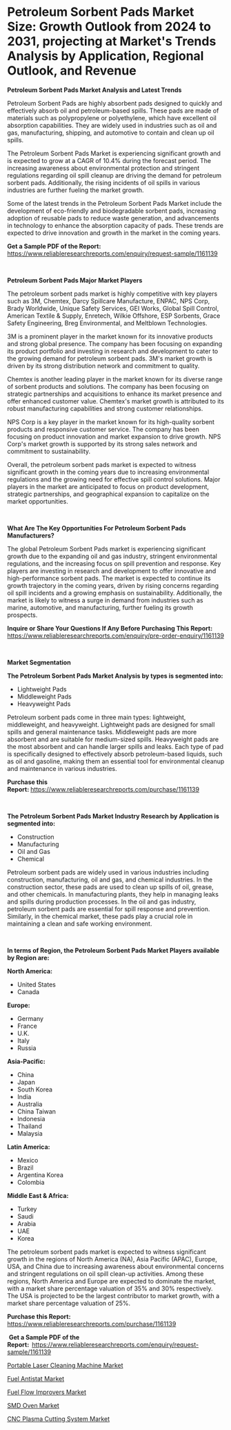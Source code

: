 <p><h1>Petroleum Sorbent Pads Market Size: Growth Outlook from 2024 to 2031, projecting at Market's Trends Analysis by Application, Regional Outlook, and Revenue</h1></p><p><strong>Petroleum Sorbent Pads Market Analysis and Latest Trends</strong></p>
<p><p>Petroleum Sorbent Pads are highly absorbent pads designed to quickly and effectively absorb oil and petroleum-based spills. These pads are made of materials such as polypropylene or polyethylene, which have excellent oil absorption capabilities. They are widely used in industries such as oil and gas, manufacturing, shipping, and automotive to contain and clean up oil spills.</p><p>The Petroleum Sorbent Pads Market is experiencing significant growth and is expected to grow at a CAGR of 10.4% during the forecast period. The increasing awareness about environmental protection and stringent regulations regarding oil spill cleanup are driving the demand for petroleum sorbent pads. Additionally, the rising incidents of oil spills in various industries are further fueling the market growth.</p><p>Some of the latest trends in the Petroleum Sorbent Pads Market include the development of eco-friendly and biodegradable sorbent pads, increasing adoption of reusable pads to reduce waste generation, and advancements in technology to enhance the absorption capacity of pads. These trends are expected to drive innovation and growth in the market in the coming years.</p></p>
<p><strong>Get a Sample PDF of the Report:&nbsp;</strong> <a href="https://www.reliableresearchreports.com/enquiry/request-sample/1161139">https://www.reliableresearchreports.com/enquiry/request-sample/1161139</a></p>
<p>&nbsp;</p>
<p><strong>Petroleum Sorbent Pads Major Market Players</strong></p>
<p><p>The petroleum sorbent pads market is highly competitive with key players such as 3M, Chemtex, Darcy Spillcare Manufacture, ENPAC, NPS Corp, Brady Worldwide, Unique Safety Services, GEI Works, Global Spill Control, American Textile & Supply, Enretech, Wilkie Offshore, ESP Sorbents, Grace Safety Engineering, Breg Environmental, and Meltblown Technologies.</p><p>3M is a prominent player in the market known for its innovative products and strong global presence. The company has been focusing on expanding its product portfolio and investing in research and development to cater to the growing demand for petroleum sorbent pads. 3M's market growth is driven by its strong distribution network and commitment to quality.</p><p>Chemtex is another leading player in the market known for its diverse range of sorbent products and solutions. The company has been focusing on strategic partnerships and acquisitions to enhance its market presence and offer enhanced customer value. Chemtex's market growth is attributed to its robust manufacturing capabilities and strong customer relationships.</p><p>NPS Corp is a key player in the market known for its high-quality sorbent products and responsive customer service. The company has been focusing on product innovation and market expansion to drive growth. NPS Corp's market growth is supported by its strong sales network and commitment to sustainability.</p><p>Overall, the petroleum sorbent pads market is expected to witness significant growth in the coming years due to increasing environmental regulations and the growing need for effective spill control solutions. Major players in the market are anticipated to focus on product development, strategic partnerships, and geographical expansion to capitalize on the market opportunities.</p></p>
<p>&nbsp;</p>
<p><strong>What Are The Key Opportunities For Petroleum Sorbent Pads Manufacturers?</strong></p>
<p><p>The global Petroleum Sorbent Pads market is experiencing significant growth due to the expanding oil and gas industry, stringent environmental regulations, and the increasing focus on spill prevention and response. Key players are investing in research and development to offer innovative and high-performance sorbent pads. The market is expected to continue its growth trajectory in the coming years, driven by rising concerns regarding oil spill incidents and a growing emphasis on sustainability. Additionally, the market is likely to witness a surge in demand from industries such as marine, automotive, and manufacturing, further fueling its growth prospects.</p></p>
<p><strong>Inquire or Share Your Questions If Any Before Purchasing This Report:</strong> <a href="https://www.reliableresearchreports.com/enquiry/pre-order-enquiry/1161139">https://www.reliableresearchreports.com/enquiry/pre-order-enquiry/1161139</a></p>
<p>&nbsp;</p>
<p><strong>Market Segmentation</strong></p>
<p><strong>The Petroleum Sorbent Pads Market Analysis by types is segmented into:</strong></p>
<p><ul><li>Lightweight Pads</li><li>Middleweight Pads</li><li>Heavyweight Pads</li></ul></p>
<p><p>Petroleum sorbent pads come in three main types: lightweight, middleweight, and heavyweight. Lightweight pads are designed for small spills and general maintenance tasks. Middleweight pads are more absorbent and are suitable for medium-sized spills. Heavyweight pads are the most absorbent and can handle larger spills and leaks. Each type of pad is specifically designed to effectively absorb petroleum-based liquids, such as oil and gasoline, making them an essential tool for environmental cleanup and maintenance in various industries.</p></p>
<p><strong>Purchase this Report:&nbsp;</strong><a href="https://www.reliableresearchreports.com/purchase/1161139">https://www.reliableresearchreports.com/purchase/1161139</a></p>
<p>&nbsp;</p>
<p><strong>The Petroleum Sorbent Pads Market Industry Research by Application is segmented into:</strong></p>
<p><ul><li>Construction</li><li>Manufacturing</li><li>Oil and Gas</li><li>Chemical</li></ul></p>
<p><p>Petroleum sorbent pads are widely used in various industries including construction, manufacturing, oil and gas, and chemical industries. In the construction sector, these pads are used to clean up spills of oil, grease, and other chemicals. In manufacturing plants, they help in managing leaks and spills during production processes. In the oil and gas industry, petroleum sorbent pads are essential for spill response and prevention. Similarly, in the chemical market, these pads play a crucial role in maintaining a clean and safe working environment.</p></p>
<p>&nbsp;</p>
<p><strong>In terms of Region, the Petroleum Sorbent Pads Market Players available by Region are:</strong></p>
<p>
    <p> <strong> North America: </strong>
        <ul>
            <li>United States</li>
            <li>Canada</li>
        </ul>
        </p> 
    <p> <strong> Europe: </strong>
        <ul>
            <li>Germany</li>
            <li>France</li>
            <li>U.K.</li>
            <li>Italy</li>
            <li>Russia</li>
        </ul>
        </p> 
    <p> <strong> Asia-Pacific: </strong>
        <ul>
            <li>China</li>
            <li>Japan</li>
            <li>South Korea</li>
            <li>India</li>
            <li>Australia</li>
            <li>China Taiwan</li>
            <li>Indonesia</li>
            <li>Thailand</li>
            <li>Malaysia</li>
        </ul>
        </p> 
    <p> <strong> Latin America: </strong>
        <ul>
            <li>Mexico</li>
            <li>Brazil</li>
            <li>Argentina Korea</li>
            <li>Colombia</li>
        </ul>
        </p> 
    <p> <strong> Middle East & Africa: </strong>
        <ul>
            <li>Turkey</li>
            <li>Saudi</li>
            <li>Arabia</li>
            <li>UAE</li>
            <li>Korea</li>
        </ul>
    </p>
    </p>
<p><p>The petroleum sorbent pads market is expected to witness significant growth in the regions of North America (NA), Asia Pacific (APAC), Europe, USA, and China due to increasing awareness about environmental concerns and stringent regulations on oil spill clean-up activities. Among these regions, North America and Europe are expected to dominate the market, with a market share percentage valuation of 35% and 30% respectively. The USA is projected to be the largest contributor to market growth, with a market share percentage valuation of 25%.</p></p>
<p><strong>Purchase this Report: </strong><a href="https://www.reliableresearchreports.com/purchase/1161139">https://www.reliableresearchreports.com/purchase/1161139</a></p>
<p>&nbsp;<strong>Get a Sample PDF of the Report:&nbsp;&nbsp;</strong><a href="https://www.reliableresearchreports.com/enquiry/request-sample/1161139">https://www.reliableresearchreports.com/enquiry/request-sample/1161139</a></p>
<p><strong></strong></p>
<p><p><a href="https://medium.com/p/0c2a6de1aa62/edit">Portable Laser Cleaning Machine Market</a></p><p><a href="https://github.com/FassouRP/Market-Research-Report-List-3/blob/main/fuel-antistat-market.md">Fuel Antistat Market</a></p><p><a href="https://github.com/rahu1506/Market-Research-Report-List-2/blob/main/fuel-flow-improvers-market.md">Fuel Flow Improvers Market</a></p><p><a href="https://medium.com/p/44deaf5d59f5/edit">SMD Oven Market</a></p><p><a href="https://medium.com/p/7d64a268d9a5/edit">CNC Plasma Cutting System Market</a></p></p>